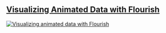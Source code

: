 ## [Visualizing Animated Data with Flourish](#/visualizing-animated-data-with-flourish?id=visualizing-animated-data-with-flourish)

[![Visualizing animated data with Flourish](https://i.ytimg.com/vi_webp/JrnIu5Bm8i4/sddefault.webp)](https://youtu.be/JrnIu5Bm8i4)

